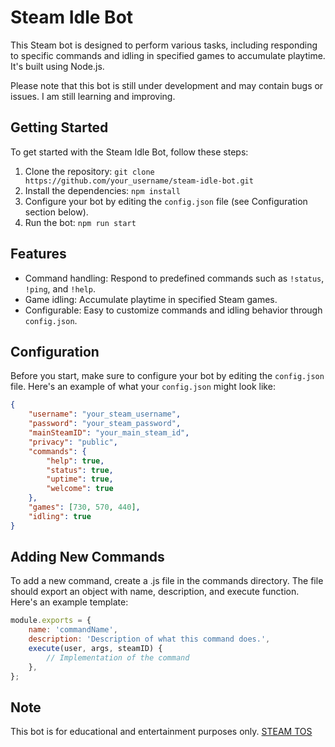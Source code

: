 # Steam Idle Bot

This Steam bot is designed to perform various tasks, including responding to specific commands and idling in specified games to accumulate playtime. It's built using Node.js.

Please note that this bot is still under development and may contain bugs or issues. I am still learning and improving.

## Getting Started

To get started with the Steam Idle Bot, follow these steps:

1. Clone the repository: `git clone https://github.com/your_username/steam-idle-bot.git`
2. Install the dependencies: `npm install`
3. Configure your bot by editing the `config.json` file (see Configuration section below).
4. Run the bot: `npm run start`

## Features

- Command handling: Respond to predefined commands such as `!status`, `!ping`, and `!help`.
- Game idling: Accumulate playtime in specified Steam games.
- Configurable: Easy to customize commands and idling behavior through `config.json`.

## Configuration

Before you start, make sure to configure your bot by editing the `config.json` file. Here's an example of what your `config.json` might look like:

```json
{
    "username": "your_steam_username",
    "password": "your_steam_password",
    "mainSteamID": "your_main_steam_id",
    "privacy": "public",
    "commands": {
        "help": true,
        "status": true,
        "uptime": true,
        "welcome": true
    },
    "games": [730, 570, 440],
    "idling": true
}
```

## Adding New Commands
To add a new command, create a .js file in the commands directory. The file should export an object with name, description, and execute function. Here's an example template:
```js
module.exports = {
    name: 'commandName',
    description: 'Description of what this command does.',
    execute(user, args, steamID) {
        // Implementation of the command
    },
};
```

## Note
This bot is for educational and entertainment purposes only. [STEAM TOS](https://store.steampowered.com/eula/471710_eula_0)
